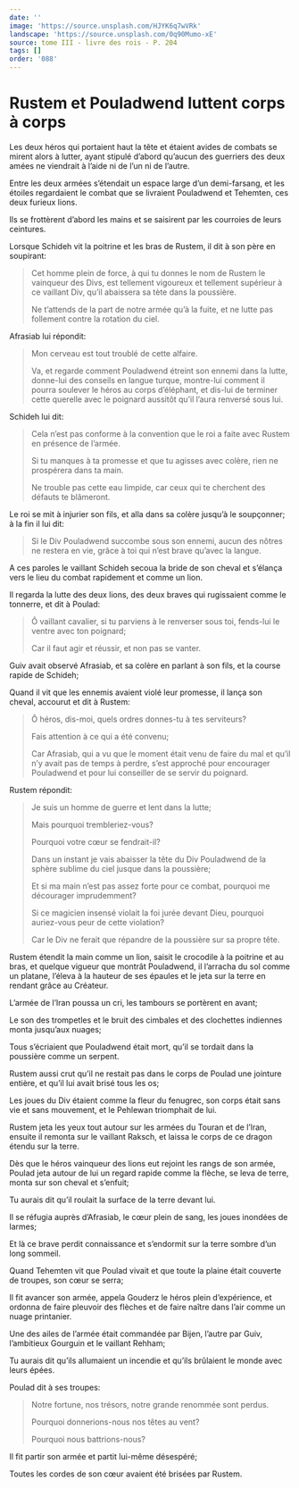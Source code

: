 ```yaml
---
date: ''
image: 'https://source.unsplash.com/HJYK6q7wVRk'
landscape: 'https://source.unsplash.com/0q90Mumo-xE'
source: tome III - livre des rois - P. 204
tags: []
order: '088'
---
```


# Rustem et Pouladwend luttent corps à corps

Les deux héros qui portaient haut la tête et étaient avides de combats se mirent alors à lutter, ayant stipulé d’abord qu’aucun des guerriers des deux amées ne viendrait à l’aide ni de l’un ni de l’autre.

Entre les deux armées s’étendait un espace large d’un demi-farsang, et les étoiles regardaient le combat que se livraient Pouladwend et Tehemten, ces deux furieux lions.

Ils se frottèrent d’abord les mains et se saisirent par les courroies de leurs ceintures.

Lorsque Schideh vit la poitrine et les bras de Rustem, il dit à son père en soupirant:

> Cet homme plein de force, à qui tu donnes le nom de Rustem le vainqueur des Divs, est tellement vigoureux et tellement supérieur à ce vaillant Div, qu’il abaissera sa tète dans la poussière.
>
> Ne t’attends de la part de notre armée qu’à la fuite, et ne lutte pas follement contre la rotation du ciel.

Afrasiab lui répondit:

> Mon cerveau est tout troublé de cette alfaire.
>
> Va, et regarde comment Pouladwend étreint son ennemi dans la lutte, donne-lui des conseils en langue turque, montre-lui comment il pourra soulever le héros au corps d’éléphant, et dis-lui de terminer cette querelle avec le poignard aussitôt qu’il l’aura renversé sous lui.

Schideh lui dit:

> Cela n’est pas conforme à la convention que le roi a faite avec Rustem en présence de l’armée.
>
> Si tu manques à ta promesse et que tu agisses avec colère, rien ne prospérera dans ta main.
>
> Ne trouble pas cette eau limpide, car ceux qui te cherchent des défauts te blâmeront.

Le roi se mit à injurier son fils, et alla dans sa colère jusqu’à le soupçonner; à la fin il lui dit:

> Si le Div Pouladwend succombe sous son ennemi, aucun des nôtres ne restera en vie, grâce à toi qui n’est brave qu’avec la langue.

A ces paroles le vaillant Schideh secoua la bride de son cheval et s’élança vers le lieu du combat rapidement et comme un lion.

Il regarda la lutte des deux lions, des deux braves qui rugissaient comme le tonnerre, et dit à Poulad:

> Ô vaillant cavalier, si tu parviens à le renverser sous toi, fends-lui le ventre avec ton poignard;
>
> Car il faut agir et réussir, et non pas se vanter.

Guiv avait observé Afrasiab, et sa colère en parlant à son fils, et la course rapide de Schideh;

Quand il vit que les ennemis avaient violé leur promesse, il lança son cheval, accourut et dit à Rustem:

> Ô héros, dis-moi, quels ordres donnes-tu à tes serviteurs?
>
> Fais attention à ce qui a été convenu;
>
> Car Afrasiab, qui a vu que le moment était venu de faire du mal et qu’il n’y avait pas de temps à perdre, s’est approché pour encourager Pouladwend et pour lui conseiller de se servir du poignard.

Rustem répondit:

> Je suis un homme de guerre et lent dans la lutte;
>
> Mais pourquoi trembleriez-vous?
>
> Pourquoi votre cœur se fendrait-il?
>
> Dans un instant je vais abaisser la tête du Div Pouladwend de la sphère sublime du ciel jusque dans la poussière;
>
> Et si ma main n’est pas assez forte pour ce combat, pourquoi me décourager imprudemment?
>
> Si ce magicien insensé violait la foi jurée devant Dieu, pourquoi auriez-vous peur de cette violation?
>
> Car le Div ne ferait que répandre de la poussière sur sa propre tête.

Rustem étendit la main comme un lion, saisit le crocodile à la poitrine et au bras, et quelque vigueur que montrât Pouladwend, il l’arracha du sol comme un platane, l’éleva à la hauteur de ses épaules et le jeta sur la terre en rendant grâce au Créateur.

L’armée de l’Iran poussa un cri, les tambours se portèrent en avant;

Le son des trompetles et le bruit des cimbales et des clochettes indiennes monta jusqu’aux nuages;

Tous s’écriaient que Pouladwend était mort, qu’il se tordait dans la poussière comme un serpent.

Rustem aussi crut qu’il ne restait pas dans le corps de Poulad une jointure entière, et qu’il lui avait brisé tous les os;

Les joues du Div étaient comme la fleur du fenugrec, son corps était sans vie et sans mouvement, et le Pehlewan triomphait de lui.

Rustem jeta les yeux tout autour sur les armées du Touran et de l’lran, ensuite il remonta sur le vaillant Raksch, et laissa le corps de ce dragon étendu sur la terre.

Dès que le héros vainqueur des lions eut rejoint les rangs de son armée, Poulad jeta autour de lui un regard rapide comme la flèche, se leva de terre, monta sur son cheval et s’enfuit;

Tu aurais dit qu’il roulait la surface de la terre devant lui.

Il se réfugia auprès d’Afrasiab, le cœur plein de sang, les joues inondées de larmes;

Et là ce brave perdit connaissance et s’endormit sur la terre sombre d’un long sommeil.

Quand Tehemten vit que Poulad vivait et que toute la plaine était couverte de troupes, son cœur se serra;

Il fit avancer son armée, appela Gouderz le héros plein d’expérience, et ordonna de faire pleuvoir des flèches et de faire naître dans l’air comme un nuage printanier.

Une des ailes de l’armée était commandée par Bijen, l’autre par Guiv, l’ambitieux Gourguin et le vaillant Rehham;

Tu aurais dit qu’ils allumaient un incendie et qu’ils brûlaient le monde avec leurs épées.

Poulad dit à ses troupes:

> Notre fortune, nos trésors, notre grande renommée sont perdus.
>
> Pourquoi donnerions-nous nos têtes au vent?
>
> Pourquoi nous battrions-nous?

Il fit partir son armée et partit lui-même désespéré;

Toutes les cordes de son cœur avaient été brisées par Rustem.
